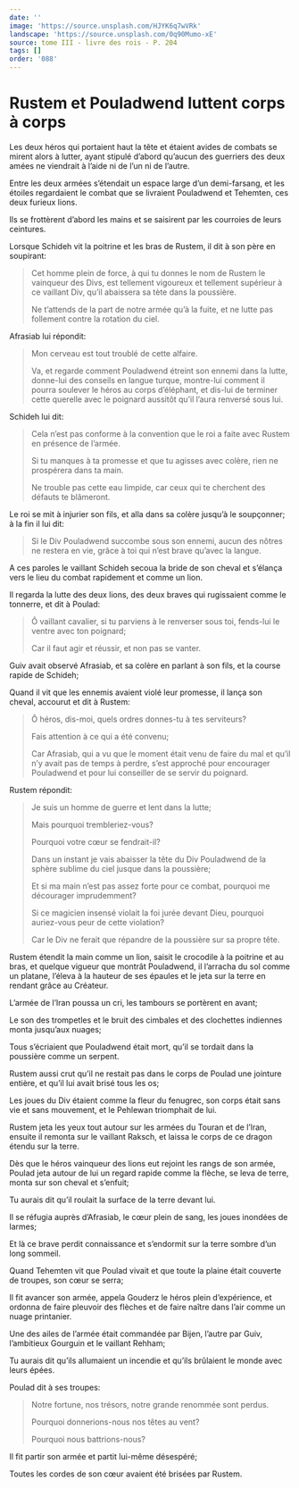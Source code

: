 ```yaml
---
date: ''
image: 'https://source.unsplash.com/HJYK6q7wVRk'
landscape: 'https://source.unsplash.com/0q90Mumo-xE'
source: tome III - livre des rois - P. 204
tags: []
order: '088'
---
```


# Rustem et Pouladwend luttent corps à corps

Les deux héros qui portaient haut la tête et étaient avides de combats se mirent alors à lutter, ayant stipulé d’abord qu’aucun des guerriers des deux amées ne viendrait à l’aide ni de l’un ni de l’autre.

Entre les deux armées s’étendait un espace large d’un demi-farsang, et les étoiles regardaient le combat que se livraient Pouladwend et Tehemten, ces deux furieux lions.

Ils se frottèrent d’abord les mains et se saisirent par les courroies de leurs ceintures.

Lorsque Schideh vit la poitrine et les bras de Rustem, il dit à son père en soupirant:

> Cet homme plein de force, à qui tu donnes le nom de Rustem le vainqueur des Divs, est tellement vigoureux et tellement supérieur à ce vaillant Div, qu’il abaissera sa tète dans la poussière.
>
> Ne t’attends de la part de notre armée qu’à la fuite, et ne lutte pas follement contre la rotation du ciel.

Afrasiab lui répondit:

> Mon cerveau est tout troublé de cette alfaire.
>
> Va, et regarde comment Pouladwend étreint son ennemi dans la lutte, donne-lui des conseils en langue turque, montre-lui comment il pourra soulever le héros au corps d’éléphant, et dis-lui de terminer cette querelle avec le poignard aussitôt qu’il l’aura renversé sous lui.

Schideh lui dit:

> Cela n’est pas conforme à la convention que le roi a faite avec Rustem en présence de l’armée.
>
> Si tu manques à ta promesse et que tu agisses avec colère, rien ne prospérera dans ta main.
>
> Ne trouble pas cette eau limpide, car ceux qui te cherchent des défauts te blâmeront.

Le roi se mit à injurier son fils, et alla dans sa colère jusqu’à le soupçonner; à la fin il lui dit:

> Si le Div Pouladwend succombe sous son ennemi, aucun des nôtres ne restera en vie, grâce à toi qui n’est brave qu’avec la langue.

A ces paroles le vaillant Schideh secoua la bride de son cheval et s’élança vers le lieu du combat rapidement et comme un lion.

Il regarda la lutte des deux lions, des deux braves qui rugissaient comme le tonnerre, et dit à Poulad:

> Ô vaillant cavalier, si tu parviens à le renverser sous toi, fends-lui le ventre avec ton poignard;
>
> Car il faut agir et réussir, et non pas se vanter.

Guiv avait observé Afrasiab, et sa colère en parlant à son fils, et la course rapide de Schideh;

Quand il vit que les ennemis avaient violé leur promesse, il lança son cheval, accourut et dit à Rustem:

> Ô héros, dis-moi, quels ordres donnes-tu à tes serviteurs?
>
> Fais attention à ce qui a été convenu;
>
> Car Afrasiab, qui a vu que le moment était venu de faire du mal et qu’il n’y avait pas de temps à perdre, s’est approché pour encourager Pouladwend et pour lui conseiller de se servir du poignard.

Rustem répondit:

> Je suis un homme de guerre et lent dans la lutte;
>
> Mais pourquoi trembleriez-vous?
>
> Pourquoi votre cœur se fendrait-il?
>
> Dans un instant je vais abaisser la tête du Div Pouladwend de la sphère sublime du ciel jusque dans la poussière;
>
> Et si ma main n’est pas assez forte pour ce combat, pourquoi me décourager imprudemment?
>
> Si ce magicien insensé violait la foi jurée devant Dieu, pourquoi auriez-vous peur de cette violation?
>
> Car le Div ne ferait que répandre de la poussière sur sa propre tête.

Rustem étendit la main comme un lion, saisit le crocodile à la poitrine et au bras, et quelque vigueur que montrât Pouladwend, il l’arracha du sol comme un platane, l’éleva à la hauteur de ses épaules et le jeta sur la terre en rendant grâce au Créateur.

L’armée de l’Iran poussa un cri, les tambours se portèrent en avant;

Le son des trompetles et le bruit des cimbales et des clochettes indiennes monta jusqu’aux nuages;

Tous s’écriaient que Pouladwend était mort, qu’il se tordait dans la poussière comme un serpent.

Rustem aussi crut qu’il ne restait pas dans le corps de Poulad une jointure entière, et qu’il lui avait brisé tous les os;

Les joues du Div étaient comme la fleur du fenugrec, son corps était sans vie et sans mouvement, et le Pehlewan triomphait de lui.

Rustem jeta les yeux tout autour sur les armées du Touran et de l’lran, ensuite il remonta sur le vaillant Raksch, et laissa le corps de ce dragon étendu sur la terre.

Dès que le héros vainqueur des lions eut rejoint les rangs de son armée, Poulad jeta autour de lui un regard rapide comme la flèche, se leva de terre, monta sur son cheval et s’enfuit;

Tu aurais dit qu’il roulait la surface de la terre devant lui.

Il se réfugia auprès d’Afrasiab, le cœur plein de sang, les joues inondées de larmes;

Et là ce brave perdit connaissance et s’endormit sur la terre sombre d’un long sommeil.

Quand Tehemten vit que Poulad vivait et que toute la plaine était couverte de troupes, son cœur se serra;

Il fit avancer son armée, appela Gouderz le héros plein d’expérience, et ordonna de faire pleuvoir des flèches et de faire naître dans l’air comme un nuage printanier.

Une des ailes de l’armée était commandée par Bijen, l’autre par Guiv, l’ambitieux Gourguin et le vaillant Rehham;

Tu aurais dit qu’ils allumaient un incendie et qu’ils brûlaient le monde avec leurs épées.

Poulad dit à ses troupes:

> Notre fortune, nos trésors, notre grande renommée sont perdus.
>
> Pourquoi donnerions-nous nos têtes au vent?
>
> Pourquoi nous battrions-nous?

Il fit partir son armée et partit lui-même désespéré;

Toutes les cordes de son cœur avaient été brisées par Rustem.
